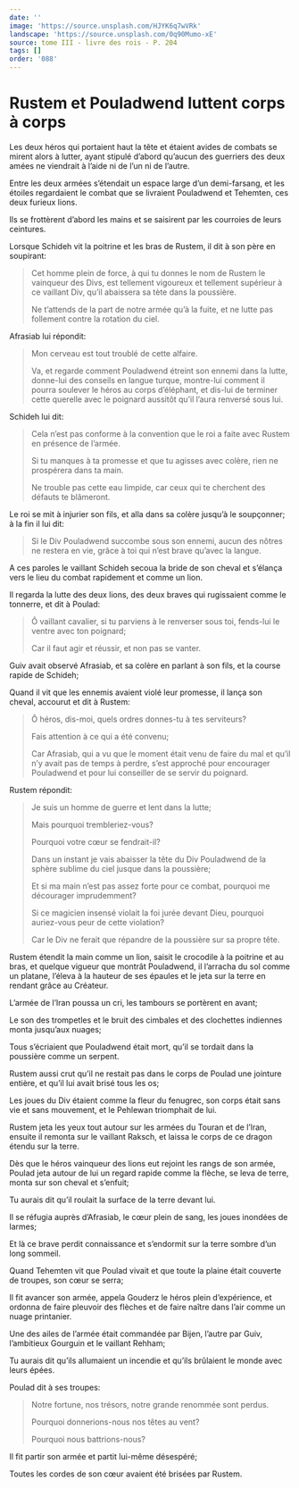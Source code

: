 ```yaml
---
date: ''
image: 'https://source.unsplash.com/HJYK6q7wVRk'
landscape: 'https://source.unsplash.com/0q90Mumo-xE'
source: tome III - livre des rois - P. 204
tags: []
order: '088'
---
```


# Rustem et Pouladwend luttent corps à corps

Les deux héros qui portaient haut la tête et étaient avides de combats se mirent alors à lutter, ayant stipulé d’abord qu’aucun des guerriers des deux amées ne viendrait à l’aide ni de l’un ni de l’autre.

Entre les deux armées s’étendait un espace large d’un demi-farsang, et les étoiles regardaient le combat que se livraient Pouladwend et Tehemten, ces deux furieux lions.

Ils se frottèrent d’abord les mains et se saisirent par les courroies de leurs ceintures.

Lorsque Schideh vit la poitrine et les bras de Rustem, il dit à son père en soupirant:

> Cet homme plein de force, à qui tu donnes le nom de Rustem le vainqueur des Divs, est tellement vigoureux et tellement supérieur à ce vaillant Div, qu’il abaissera sa tète dans la poussière.
>
> Ne t’attends de la part de notre armée qu’à la fuite, et ne lutte pas follement contre la rotation du ciel.

Afrasiab lui répondit:

> Mon cerveau est tout troublé de cette alfaire.
>
> Va, et regarde comment Pouladwend étreint son ennemi dans la lutte, donne-lui des conseils en langue turque, montre-lui comment il pourra soulever le héros au corps d’éléphant, et dis-lui de terminer cette querelle avec le poignard aussitôt qu’il l’aura renversé sous lui.

Schideh lui dit:

> Cela n’est pas conforme à la convention que le roi a faite avec Rustem en présence de l’armée.
>
> Si tu manques à ta promesse et que tu agisses avec colère, rien ne prospérera dans ta main.
>
> Ne trouble pas cette eau limpide, car ceux qui te cherchent des défauts te blâmeront.

Le roi se mit à injurier son fils, et alla dans sa colère jusqu’à le soupçonner; à la fin il lui dit:

> Si le Div Pouladwend succombe sous son ennemi, aucun des nôtres ne restera en vie, grâce à toi qui n’est brave qu’avec la langue.

A ces paroles le vaillant Schideh secoua la bride de son cheval et s’élança vers le lieu du combat rapidement et comme un lion.

Il regarda la lutte des deux lions, des deux braves qui rugissaient comme le tonnerre, et dit à Poulad:

> Ô vaillant cavalier, si tu parviens à le renverser sous toi, fends-lui le ventre avec ton poignard;
>
> Car il faut agir et réussir, et non pas se vanter.

Guiv avait observé Afrasiab, et sa colère en parlant à son fils, et la course rapide de Schideh;

Quand il vit que les ennemis avaient violé leur promesse, il lança son cheval, accourut et dit à Rustem:

> Ô héros, dis-moi, quels ordres donnes-tu à tes serviteurs?
>
> Fais attention à ce qui a été convenu;
>
> Car Afrasiab, qui a vu que le moment était venu de faire du mal et qu’il n’y avait pas de temps à perdre, s’est approché pour encourager Pouladwend et pour lui conseiller de se servir du poignard.

Rustem répondit:

> Je suis un homme de guerre et lent dans la lutte;
>
> Mais pourquoi trembleriez-vous?
>
> Pourquoi votre cœur se fendrait-il?
>
> Dans un instant je vais abaisser la tête du Div Pouladwend de la sphère sublime du ciel jusque dans la poussière;
>
> Et si ma main n’est pas assez forte pour ce combat, pourquoi me décourager imprudemment?
>
> Si ce magicien insensé violait la foi jurée devant Dieu, pourquoi auriez-vous peur de cette violation?
>
> Car le Div ne ferait que répandre de la poussière sur sa propre tête.

Rustem étendit la main comme un lion, saisit le crocodile à la poitrine et au bras, et quelque vigueur que montrât Pouladwend, il l’arracha du sol comme un platane, l’éleva à la hauteur de ses épaules et le jeta sur la terre en rendant grâce au Créateur.

L’armée de l’Iran poussa un cri, les tambours se portèrent en avant;

Le son des trompetles et le bruit des cimbales et des clochettes indiennes monta jusqu’aux nuages;

Tous s’écriaient que Pouladwend était mort, qu’il se tordait dans la poussière comme un serpent.

Rustem aussi crut qu’il ne restait pas dans le corps de Poulad une jointure entière, et qu’il lui avait brisé tous les os;

Les joues du Div étaient comme la fleur du fenugrec, son corps était sans vie et sans mouvement, et le Pehlewan triomphait de lui.

Rustem jeta les yeux tout autour sur les armées du Touran et de l’lran, ensuite il remonta sur le vaillant Raksch, et laissa le corps de ce dragon étendu sur la terre.

Dès que le héros vainqueur des lions eut rejoint les rangs de son armée, Poulad jeta autour de lui un regard rapide comme la flèche, se leva de terre, monta sur son cheval et s’enfuit;

Tu aurais dit qu’il roulait la surface de la terre devant lui.

Il se réfugia auprès d’Afrasiab, le cœur plein de sang, les joues inondées de larmes;

Et là ce brave perdit connaissance et s’endormit sur la terre sombre d’un long sommeil.

Quand Tehemten vit que Poulad vivait et que toute la plaine était couverte de troupes, son cœur se serra;

Il fit avancer son armée, appela Gouderz le héros plein d’expérience, et ordonna de faire pleuvoir des flèches et de faire naître dans l’air comme un nuage printanier.

Une des ailes de l’armée était commandée par Bijen, l’autre par Guiv, l’ambitieux Gourguin et le vaillant Rehham;

Tu aurais dit qu’ils allumaient un incendie et qu’ils brûlaient le monde avec leurs épées.

Poulad dit à ses troupes:

> Notre fortune, nos trésors, notre grande renommée sont perdus.
>
> Pourquoi donnerions-nous nos têtes au vent?
>
> Pourquoi nous battrions-nous?

Il fit partir son armée et partit lui-même désespéré;

Toutes les cordes de son cœur avaient été brisées par Rustem.
